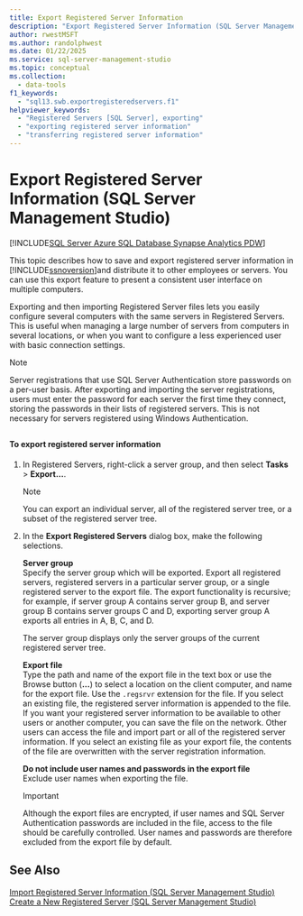 ```yaml
---
title: Export Registered Server Information
description: "Export Registered Server Information (SQL Server Management Studio)"
author: rwestMSFT
ms.author: randolphwest
ms.date: 01/22/2025
ms.service: sql-server-management-studio
ms.topic: conceptual
ms.collection:
  - data-tools
f1_keywords:
  - "sql13.swb.exportregisteredservers.f1"
helpviewer_keywords:
  - "Registered Servers [SQL Server], exporting"
  - "exporting registered server information"
  - "transferring registered server information"
---
```


# Export Registered Server Information (SQL Server Management Studio)

[!INCLUDE[SQL Server Azure SQL Database Synapse Analytics PDW](../includes/applies-to-version/sql-asdb-asdbmi-asa-pdw.md)]

This topic describes how to save and export registered server information in [!INCLUDE[ssnoversion](../includes/ssnoversion-md.md)]and distribute it to other employees or servers. You can use this export feature to present a consistent user interface on multiple computers.  
  
 Exporting and then importing Registered Server files lets you easily configure several computers with the same servers in Registered Servers. This is useful when managing a large number of servers from computers in several locations, or when you want to configure a less experienced user with basic connection settings.  
  
> [!NOTE]  
>  Server registrations that use SQL Server Authentication store passwords on a per-user basis. After exporting and importing the server registrations, users must enter the password for each server the first time they connect, storing the passwords in their lists of registered servers. This is not necessary for servers registered using Windows Authentication.  
  
##  <a name="SSMSProcedure"></a>  
  
#### To export registered server information  
  
1.  In Registered Servers, right-click a server group, and then select **Tasks** > **Export...**.  
  
    > [!NOTE]  
    >  You can export an individual server, all of the registered server tree, or a subset of the registered server tree.  
  
1.  In the **Export Registered Servers** dialog box, make the following selections.  
  
     **Server group**  
     Specify the server group which will be exported. Export all registered servers, registered servers in a particular server group, or a single registered server to the export file. The export functionality is recursive; for example, if server group A contains server group B, and server group B contains server groups C and D, exporting server group A exports all entries in A, B, C, and D.  
  
     The server group displays only the server groups of the current registered server tree.  
  
     **Export file**  
     Type the path and name of the export file in the text box or use the Browse button (**...**) to select a location on the client computer, and name for the export file. Use the `.regsrvr` extension for the file. If you select an existing file, the registered server information is appended to the file. If you want your registered server information to be available to other users or another computer, you can save the file on the network. Other users can access the file and import part or all of the registered server information. If you select an existing file as your export file, the contents of the file are overwritten with the server registration information.  
  
     **Do not include user names and passwords in the export file**  
     Exclude user names when exporting the file.  
  
    > [!IMPORTANT]  
    >  Although the export files are encrypted, if user names and SQL Server Authentication passwords are included in the file, access to the file should be carefully controlled. User names and passwords are therefore excluded from the export file by default.  
  
## See Also  
 [Import Registered Server Information &#40;SQL Server Management Studio&#41;](import-registered-server-information-sql-server-management-studio.md)   
 [Create a New Registered Server &#40;SQL Server Management Studio&#41;](create-a-new-registered-server-sql-server-management-studio.md)  
  
